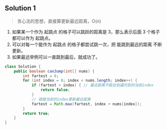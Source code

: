 ## Solution 1
> 贪心法的思想，直接算更新最远距离，O(n)
1. 如果某一个作为 起跳点 的格子可以跳跃的距离是 3，那么表示后面 3 个格子都可以作为 起跳点。
2. 可以对每一个能作为 起跳点 的格子都尝试跳一次，把 能跳到最远的距离 不断更新。
3. 如果最远举例可以一直跳到最后，就成功了。

```java
class Solution {
    public boolean canJump(int[] nums) {
        int fartest = 0;
        for (int index = 0; index < nums.length; index++) {
            if (fartest < index) { // 最远距离不能达到遍历到的当前index
                return false;
            }
            // 根据当前的index更新最远距离
            fartest = Math.max(fartest, index + nums[index]);
        }
        return true;
    }
}
```